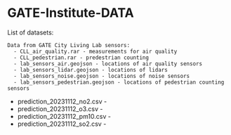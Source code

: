 # GATE-Institute-DATA

List of datasets:

    Data from GATE City Living Lab sensors:
      - CLL_air_quality.rar - measurements for air quality
      - CLL_pedestrian.rar - predestrian counting
      - lab_sensors_air.geojson - locations of air quality sensors
      - lab_sensors_lidar.geojson - locations of lidars
      - lab_sensors_noise.geojson - locations of noise sensors
      - lab_sensors_pedestrian.geojson - locations of pedestrian counting sensors

      
- prediction_20231112_no2.csv -
- prediction_20231112_o3.csv -
- prediction_20231112_pm10.csv -
- prediction_20231112_so2.csv - 
